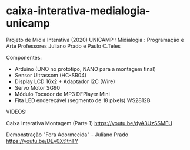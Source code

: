 # caixa-interativa-medialogia-unicamp
Projeto de Mídia Interativa (2020)
UNICAMP : Midialogia : Programação e Arte
Professores Juliano Prado e Paulo C.Teles 

Componentes: 
- Arduino (UNO no protótipo, NANO para a montagem final) 
- Sensor Ultrassom (HC-SR04) 
- Display LCD 16x2 + Adaptador I2C (Wire) 
- Servo Motor SG90 
- Módulo Tocador de MP3 DFPlayer Mini 
- Fita LED endereçável (segmento de 18 pixels) WS2812B


VIDEOS:

Caixa Interativa Montagem (Parte 1)
https://youtu.be/dyA3UzSSMEU

Demonstração "Fera Adormecida" - Juliano Prado
https://youtu.be/DEy0Xt1tnTY
